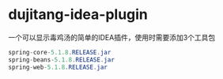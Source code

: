 # dujitang-idea-plugin
一个可以显示毒鸡汤的简单的IDEA插件，使用时需要添加3个工具包
```java
spring-core-5.1.8.RELEASE.jar
spring-beans-5.1.8.RELEASE.jar
spring-web-5.1.8.RELEASE.jar
```
